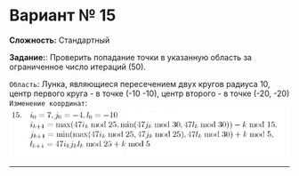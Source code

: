 # Вариант № 15
**Сложность:** Стандартный

**Задание:**: Проверить попадание точки в указанную область за ограниченное число итераций (50).

`Область`: Лунка, являющиеся пересечением двух кругов радиуса 10, центр первого круга - в точке (-10 -10), центр второго - в точке (-20, -20)   
`Изменение координат`:  
![Alt text](../../pic/15.png)

---